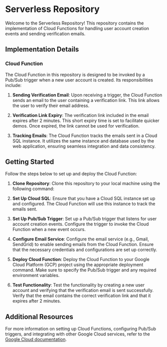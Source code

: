 # Serverless Repository

Welcome to the Serverless Repository! This repository contains the implementation of Cloud Functions for handling user account creation events and sending verification emails.

## Implementation Details

### Cloud Function

The Cloud Function in this repository is designed to be invoked by a Pub/Sub trigger when a new user account is created. Its responsibilities include:

1. **Sending Verification Email**: Upon receiving a trigger, the Cloud Function sends an email to the user containing a verification link. This link allows the user to verify their email address.

2. **Verification Link Expiry**: The verification link included in the email expires after 2 minutes. This short expiry time is set to facilitate quicker demos. Once expired, the link cannot be used for verification.

3. **Tracking Emails**: The Cloud Function tracks the emails sent in a Cloud SQL instance. It utilizes the same instance and database used by the web application, ensuring seamless integration and data consistency.

## Getting Started

Follow the steps below to set up and deploy the Cloud Function:

1. **Clone Repository**: Clone this repository to your local machine using the following command:

2. **Set Up Cloud SQL**: Ensure that you have a Cloud SQL instance set up and configured. The Cloud Function will use this instance to track the emails sent.

3. **Set Up Pub/Sub Trigger**: Set up a Pub/Sub trigger that listens for user account creation events. Configure the trigger to invoke the Cloud Function when a new event occurs.

4. **Configure Email Service**: Configure the email service (e.g., Gmail, SendGrid) to enable sending emails from the Cloud Function. Ensure that the necessary credentials and configurations are set up correctly.

5. **Deploy Cloud Function**: Deploy the Cloud Function to your Google Cloud Platform (GCP) project using the appropriate deployment command. Make sure to specify the Pub/Sub trigger and any required environment variables.

6. **Test Functionality**: Test the functionality by creating a new user account and verifying that the verification email is sent successfully. Verify that the email contains the correct verification link and that it expires after 2 minutes.


## Additional Resources

For more information on setting up Cloud Functions, configuring Pub/Sub triggers, and integrating with other Google Cloud services, refer to the [Google Cloud documentation](https://cloud.google.com/docs).

